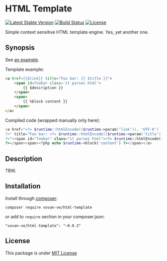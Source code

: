 HTML Template
=============

[![Latest Stable Version](https://img.shields.io/packagist/v/vovan-ve/html-template.svg)](https://packagist.org/packages/vovan-ve/html-template)
[![Build Status](https://travis-ci.org/Vovan-VE/html-template.svg)](https://travis-ci.org/Vovan-VE/html-template)
[![License](https://poser.pugx.org/vovan-ve/html-template/license)](https://packagist.org/packages/vovan-ve/html-template)

Simple context sensitive HTML template engine. Yes, yet another one.

Synopsis
--------

See [an example](./examples/01.basics.php).

Template example:

```html
<a href={{$link}} title="Foo bar: {{ $title }}">
    <span id=foobar class='it parses html'>
        {{ $description }}
    </span>
    <span>
        {{ %block content }}
    </span>
</a>
```

Compiled code (wrapped manually only here):

```php
<a href="<?= $runtime::htmlEncode(($runtime->param('link')), 'UTF-8')
?>" title="Foo bar: <?= $runtime::htmlEncode(($runtime->param('title')), 'UTF-8')
?>"><span id="foobar" class="it parses html"><?= $runtime::htmlEncode(($runtime->param('description')), 'UTF-8')
?></span><span><?php echo $runtime->block('content') ?></span></a>
```

Description
-----------

TBW.

Installation
------------

Install through [composer][]:

    composer require vovan-ve/html-template

or add to `require` section in your composer.json:

    "vovan-ve/html-template": "~0.0.3"

License
-------

This package is under [MIT License][mit]


[composer]: http://getcomposer.org/
[mit]: https://opensource.org/licenses/MIT
